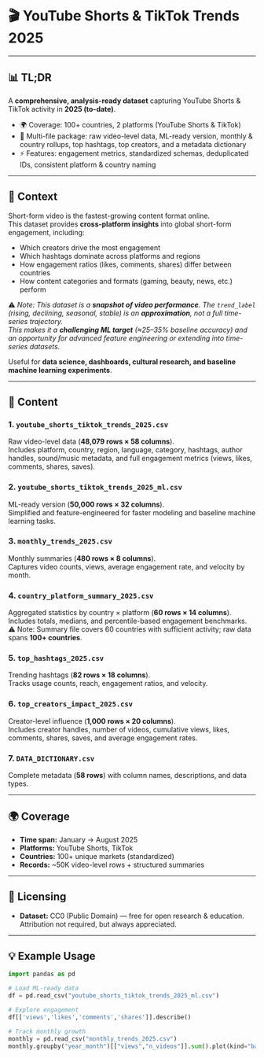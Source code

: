# 🎬 YouTube Shorts & TikTok Trends 2025  

---

## 📊 TL;DR  
A **comprehensive, analysis-ready dataset** capturing YouTube Shorts & TikTok activity in **2025 (to-date)**.  

- 🌍 Coverage: 100+ countries, 2 platforms (YouTube Shorts & TikTok)  
- 📂 Multi-file package: raw video-level data, ML-ready version, monthly & country rollups, top hashtags, top creators, and a metadata dictionary  
- ⚡ Features: engagement metrics, standardized schemas, deduplicated IDs, consistent platform & country naming  

---

## 📌 Context  
Short-form video is the fastest-growing content format online.  
This dataset provides **cross-platform insights** into global short-form engagement, including:  

- Which creators drive the most engagement  
- Which hashtags dominate across platforms and regions  
- How engagement ratios (likes, comments, shares) differ between countries  
- How content categories and formats (gaming, beauty, news, etc.) perform  

⚠️ *Note: This dataset is a **snapshot of video performance**. The `trend_label` (rising, declining, seasonal, stable) is an **approximation**, not a full time-series trajectory.  
This makes it a **challenging ML target** (≈25–35% baseline accuracy) and an opportunity for advanced feature engineering or extending into time-series datasets.*  

Useful for **data science, dashboards, cultural research, and baseline machine learning experiments**.  

---

## 📂 Content  

### 1. `youtube_shorts_tiktok_trends_2025.csv`  
Raw video-level data (**48,079 rows × 58 columns**).  
Includes platform, country, region, language, category, hashtags, author handles, sound/music metadata, and full engagement metrics (views, likes, comments, shares, saves).  

### 2. `youtube_shorts_tiktok_trends_2025_ml.csv`  
ML-ready version (**50,000 rows × 32 columns**).  
Simplified and feature-engineered for faster modeling and baseline machine learning tasks.  

### 3. `monthly_trends_2025.csv`  
Monthly summaries (**480 rows × 8 columns**).  
Captures video counts, views, average engagement rate, and velocity by month.  

### 4. `country_platform_summary_2025.csv`  
Aggregated statistics by country × platform (**60 rows × 14 columns**).  
Includes totals, medians, and percentile-based engagement benchmarks.  
⚠️ Note: Summary file covers 60 countries with sufficient activity; raw data spans **100+ countries**.  

### 5. `top_hashtags_2025.csv`  
Trending hashtags (**82 rows × 18 columns**).  
Tracks usage counts, reach, engagement ratios, and velocity.  

### 6. `top_creators_impact_2025.csv`  
Creator-level influence (**1,000 rows × 20 columns**).  
Includes creator handles, number of videos, cumulative views, likes, comments, shares, saves, and average engagement rates.  

### 7. `DATA_DICTIONARY.csv`  
Complete metadata (**58 rows**) with column names, descriptions, and data types.  

---

## 🌍 Coverage  
- **Time span:** January → August 2025  
- **Platforms:** YouTube Shorts, TikTok  
- **Countries:** 100+ unique markets (standardized)  
- **Records:** ~50K video-level rows + structured summaries  

---

## 📜 Licensing  
- **Dataset:** CC0 (Public Domain) — free for open research & education.  
Attribution not required, but always appreciated.  

---

## 💡 Example Usage  

```python
import pandas as pd

# Load ML-ready data
df = pd.read_csv("youtube_shorts_tiktok_trends_2025_ml.csv")

# Explore engagement
df[['views','likes','comments','shares']].describe()

# Track monthly growth
monthly = pd.read_csv("monthly_trends_2025.csv")
monthly.groupby("year_month")[["views","n_videos"]].sum().plot(kind="bar")
